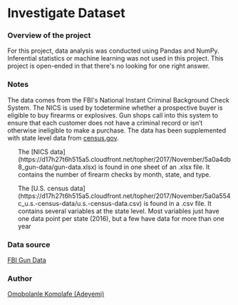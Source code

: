 # Investigate Dataset

### Overview of the project

For this project, data analysis was conducted using Pandas and NumPy. Inferential statistics or machine learning was not used in this project. This project is open-ended in that there's no looking for one right answer.



### Notes

The data comes from the FBI's National Instant Criminal Background Check System. The NICS is used by todetermine whether a prospective buyer is eligible to buy firearms or explosives. Gun shops call into this system to ensure that each customer does not have a criminal record or isn’t otherwise ineligible to make a purchase. The data has been supplemented with state level data from [census.gov]( https://www.census.gov/).
<ul> The [NICS data](https://d17h27t6h515a5.cloudfront.net/topher/2017/November/5a0a4db8_gun-data/gun-data.xlsx) is found in one sheet of an .xlsx file. It contains
the number of firearm checks by month, state, and type. </ul>
<ul> The [U.S. census data](https://d17h27t6h515a5.cloudfront.net/topher/2017/November/5a0a554c_u.s.-census-data/u.s.-census-data.csv) is found in a .csv file. It contains several variables at the state level. Most variables just have one data point per state (2016), but a few have data for more than one year </ul>


### Data source

[FBI Gun Data](https://github.com/BuzzFeedNews/nics-firearm-background-checks/blob/master/README.md)

### Author
[Omobolanle Komolafe (Adeyemi)](https://github.com/Bolanle-kani)